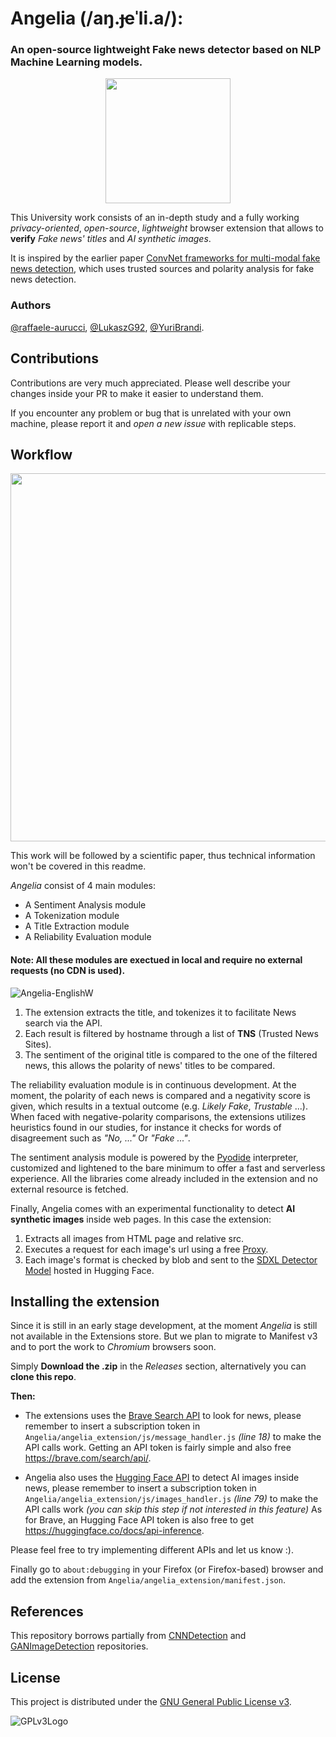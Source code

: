 # Angelia (/aŋ.ɟeˈli.a/):

### An open-source lightweight Fake news detector based on NLP Machine Learning models.

<p align='center'> 
    <img src=https://github.com/YuriBrandi/Angelia/assets/52039988/fe187280-24c1-4878-b211-98daf4e485d4 width=200>
</p>

This University work consists of an in-depth study and a fully working *privacy-oriented*, *open-source*, *lightweight* browser extension that allows to **verify** *Fake news' titles* and *AI synthetic images*. 

It is inspired by the earlier paper [ConvNet frameworks for multi-modal fake news detection](https://link.springer.com/article/10.1007/s10489-021-02345-y), which uses trusted sources and polarity analysis for fake news detection.

### Authors
[@raffaele-aurucci](https://github.com/raffaele-aurucci), [@LukaszG92](https://github.com/LukaszG92), [@YuriBrandi](https://github.com/YuriBrandi).

## Contributions

Contributions are very much appreciated. Please well describe your changes inside your PR to make it easier to understand them.

If you encounter any problem or bug that is unrelated with your own machine, please report it and *open a new issue* with replicable steps. 

## Workflow

<p align='center'> 
    <img width="589" src="https://github.com/YuriBrandi/Angelia/assets/52039988/1c90020c-4805-46e9-b784-0c4f5b48e4e7">
</p>

This work will be followed by a scientific paper, thus technical information won't be covered in this readme.

*Angelia* consist of 4 main modules:

- A Sentiment Analysis module
- A Tokenization module
- A Title Extraction module
- A Reliability Evaluation module

#### Note: All these modules are exectued in local and require no external requests (no CDN is used).

![Angelia-EnglishW](https://github.com/YuriBrandi/Angelia/assets/52039988/d11fe413-e9fe-46cd-95db-cb13eaf21fb1)

1. The extension extracts the title, and tokenizes it to facilitate News search via the API.
2. Each result is filtered by hostname through a list of **TNS** (Trusted News Sites).
3. The sentiment of the original title is compared to the one of the filtered news, this allows the polarity of news' titles to be compared.

The reliability evaluation module is in continuous development. At the moment, the polarity of each news is compared and a negativity score is given, which results in a textual outcome (e.g. *Likely Fake*, *Trustable* ...). When faced with negative-polarity comparisons, the extensions utilizes heuristics found in our studies, for instance it checks for words of disagreement such as *"No, ..."* Or *"Fake ..."*.

The sentiment analysis module is powered by the [Pyodide](https://github.com/pyodide/pyodide) interpreter, customized and lightened to the bare minimum to offer a fast and serverless experience. All the libraries come already included in the extension and no external resource is fetched.

Finally, Angelia comes with an experimental functionality to detect **AI synthetic images** inside web pages. In this case the extension:

1. Extracts all images from HTML page and relative src.
2. Executes a request for each image's url using a free [Proxy](https://corsproxy.io/).
3. Each image's format is checked by blob and sent to the [SDXL Detector Model](https://huggingface.co/Organika/sdxl-detector) hosted in Hugging Face. 

## Installing the extension 

Since it is still in an early stage development, at the moment *Angelia* is still not available in the Extensions store. But we plan to migrate to Manifest v3 and to port the work to *Chromium* browsers soon.

Simply **Download the .zip** in the *Releases* section, alternatively you can **clone this repo**.

**Then:**

- The extensions uses the [Brave Search API](https://brave.com/search/api/) to look for news,
please remember to insert a subscription token in ```Angelia/angelia_extension/js/message_handler.js``` *(line 18)* to make the API calls work.
Getting an API token is fairly simple and also free https://brave.com/search/api/.

- Angelia also uses the [Hugging Face API](https://huggingface.co/docs/api-inference/quicktour) to detect AI images inside news,
please remember to insert a subscription token in ```Angelia/angelia_extension/js/images_handler.js``` *(line 79)* to make the API calls work *(you can skip this step if not interested in this feature)*
As for Brave, an Hugging Face API token is also free to get https://huggingface.co/docs/api-inference.

Please feel free to try implementing different APIs and let us know :).

Finally go to ```about:debugging``` in your Firefox (or Firefox-based) browser and add the extension from ```Angelia/angelia_extension/manifest.json```.

## References
This repository borrows partially from [CNNDetection](https://github.com/PeterWang512/CNNDetection) and [GANImageDetection](https://github.com/grip-unina/GANimageDetection) repositories.

## License

This project is distributed under the [GNU General Public License v3](LICENSE).

![GPLv3Logo](https://www.gnu.org/graphics/gplv3-127x51.png)

